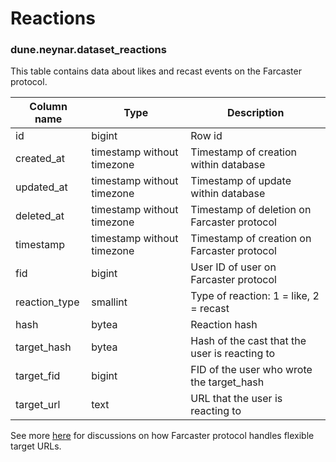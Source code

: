 # Reactions

### **dune.neynar.dataset_reactions**

This table contains data about likes and recast events on the Farcaster protocol.

| **Column name**       | **Type**                        | **Description**                                           |
| --------------------- | ------------------------------- | --------------------------------------------------------- |
| id                    | bigint                          | Row id                                                    |
| created\_at           | timestamp without timezone      | Timestamp of creation within database                     |
| updated\_at           | timestamp without timezone      | Timestamp of update within database                       |
| deleted\_at           | timestamp without timezone      | Timestamp of deletion on Farcaster protocol               |
| timestamp             | timestamp without timezone      | Timestamp of creation on Farcaster protocol               |
| fid                   | bigint                          | User ID of user on Farcaster protocol                     |
| reaction\_type        | smallint                        | Type of reaction: 1 = like, 2 = recast                    |
| hash                  | bytea                           | Reaction hash                                             |
| target\_hash          | bytea                           | Hash of the cast that the user is reacting to             |
| target\_fid           | bigint                          | FID of the user who wrote the target_hash                 |
| target\_url           | text                            | URL that the user is reacting to                          |

See more [here](https://github.com/farcasterxyz/protocol/discussions/71) for discussions on how Farcaster protocol handles flexible target URLs.
